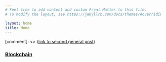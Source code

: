 ```yaml
---
# Feel free to add content and custom Front Matter to this file.
# To modify the layout, see https://jekyllrb.com/docs/themes/#overriding-theme-defaults

layout: home
title: Home
---
```



[comment]: <> ([link to second general post](categories/general/second-general-post))

### [Blockchain](categories/blockchain/index)

